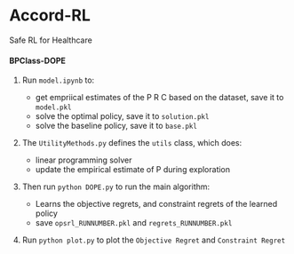 # Accord-RL
Safe RL for Healthcare

#### BPClass-DOPE

1. Run `model.ipynb` to: 
   * get empriical estimates of the P R C based on the dataset, save it to `model.pkl`
   * solve the optimal policy, save it to `solution.pkl`
   * solve the baseline policy, save it to `base.pkl`

2. The `UtilityMethods.py` defines the `utils` class, which does:
   * linear programming solver
   * update the empirical estimate of P during exploration
  
3. Then run `python DOPE.py` to run the main algorithm:
   * Learns the objective regrets, and constraint regrets of the learned policy
   * save `opsrl_RUNNUMBER.pkl` and `regrets_RUNNUMBER.pkl`

4. Run `python plot.py` to plot the `Objective Regret` and `Constraint Regret` 